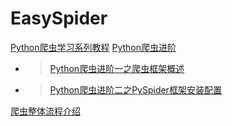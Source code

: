# EasySpider

[Python爬虫学习系列教程](http://cuiqingcai.com/1052.html)
[Python爬虫进阶](http://cuiqingcai.com/2433.html)
  * > [Python爬虫进阶一之爬虫框架概述](http://cuiqingcai.com/2433.html)
  * > [Python爬虫进阶二之PySpider框架安装配置](http://cuiqingcai.com/2443.html)
  
[爬虫整体流程介绍](https://github.com/lining0806/PythonSpiderNotes)
